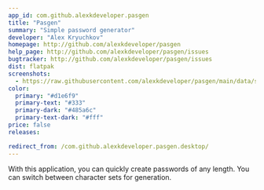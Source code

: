 ```yaml
---
app_id: com.github.alexkdeveloper.pasgen
title: "Pasgen"
summary: "Simple password generator"
developer: "Alex Kryuchkov"
homepage: http://github.com/alexkdeveloper/pasgen
help_page: http://github.com/alexkdeveloper/pasgen/issues
bugtracker: http://github.com/alexkdeveloper/pasgen/issues
dist: flatpak
screenshots:
  - https://raw.githubusercontent.com/alexkdeveloper/pasgen/main/data/screenshots/screenshot.png
color:
  primary: "#d1e6f9"
  primary-text: "#333"
  primary-dark: "#485a6c"
  primary-text-dark: "#fff"
price: false
releases:

redirect_from: /com.github.alexkdeveloper.pasgen.desktop/
---
```


<p>With this application, you can quickly create passwords of any length. You can switch between character sets for generation.</p>